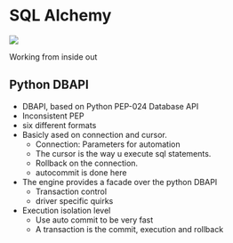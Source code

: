 # SQL Alchemy

![](./images/sqlalchemy_onion.png)

Working from inside out

## Python DBAPI

- DBAPI, based on Python PEP-024 Database API
- Inconsistent PEP
- six different formats
- Basicly ased on connection and cursor.
  - Connection: Parameters for automation
  - The cursor is the way u execute sql statements.
  - Rollback on the connection.
  - autocommit is done here
- The engine provides a facade over the python DBAPI
  - Transaction control
  - driver specific quirks
- Execution isolation level
  - Use auto commit to be very fast
  - A transaction is the commit, execution and rollback